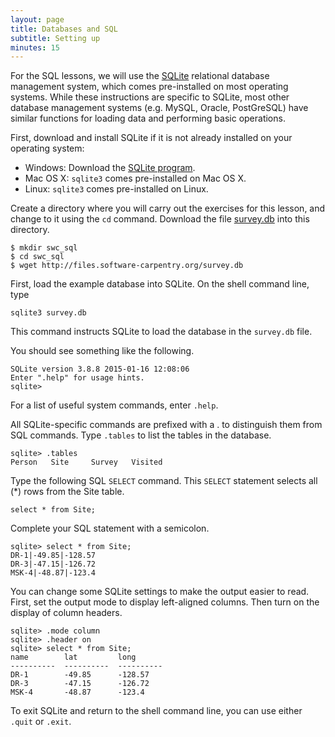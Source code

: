 ```yaml
---
layout: page
title: Databases and SQL
subtitle: Setting up
minutes: 15
---
```


For the SQL lessons, 
we will use the [SQLite](https://www.sqlite.org/) relational database management system, 
which comes pre-installed on most operating systems. 
While these instructions are specific to SQLite,
most other database management systems
(e.g. MySQL, Oracle, PostGreSQL)
have similar functions for loading data and performing basic operations.


First, download and install SQLite if it is not already installed on your operating system:

* Windows: Download the [SQLite program](http://www.sqlite.org/download.html).
* Mac OS X: <code>sqlite3</code> comes pre-installed on Mac OS X.
* Linux: <code>sqlite3</code> comes pre-installed on Linux.

Create a directory where you will carry out the exercises for this lesson, and
change to it using the <code>cd</code> command. Download the file [survey.db](http://files.software-carpentry.org/survey.db) into this
directory.

    $ mkdir swc_sql 
    $ cd swc_sql
    $ wget http://files.software-carpentry.org/survey.db


First, load the example database into SQLite. 
On the shell command line, type

    sqlite3 survey.db

This command instructs SQLite to load the database in the `survey.db` file.

You should see something like the following.

    SQLite version 3.8.8 2015-01-16 12:08:06
    Enter ".help" for usage hints.
    sqlite>

For a list of useful system commands, enter <code>.help</code>.

All SQLite-specific commands are prefixed with a . to distinguish them from SQL commands. 
Type <code>.tables</code> to list the tables in the database. 

    sqlite> .tables
    Person   Site     Survey   Visited


Type the following SQL <code>SELECT</code> command. 
This <code>SELECT</code> statement selects all (*) rows from the Site table.

<code>select * from Site;</code>

Complete your SQL statement with a semicolon.

    sqlite> select * from Site;
    DR-1|-49.85|-128.57
    DR-3|-47.15|-126.72
    MSK-4|-48.87|-123.4

You can change some SQLite settings to make the output easier to read. 
First, 
set the output mode to display left-aligned columns. 
Then turn on the display of column headers.

    sqlite> .mode column
    sqlite> .header on
    sqlite> select * from Site;
    name        lat         long
    ----------  ----------  ----------
    DR-1        -49.85      -128.57
    DR-3        -47.15      -126.72
    MSK-4       -48.87      -123.4


To exit SQLite and return to the shell command line, 
you can use either `.quit` or `.exit`.


